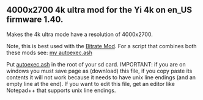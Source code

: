 ## 4000x2700 4k ultra mod for the Yi 4k on en_US firmware 1.40.

Makes the 4k ultra mode have a resolution of 4000x2700.

Note, this is best used with the [Bitrate Mod](../bitrate_mod). For a script that combines both these mods see: [my autoexec.ash](../my_autoexec.ash)

Put [autoexec.ash](https://github.com/irungentoo/Xiaomi_Yi_4k_Camera/raw/master/ultra_increased_resolution/autoexec.ash) in the root of your sd card. IMPORTANT: if you are on windows you must save page as (download) this file, if you copy paste its contents it will not work because it needs to have unix line endings (and an empty line at the end). If you want to edit this file, get an editor like Notepad++ that supports unix line endings.


